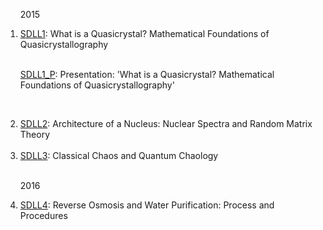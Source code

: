 <ol>

<p>2015</p>

<li> <a href="/assets/pub/qc/SDLL1.pdf">SDLL1</a>: What is a Quasicrystal? Mathematical Foundations of Quasicrystallography

   <br><a href="/assets/pub/qc/SDLL1_P.pdf">SDLL1_P</a>: Presentation: 'What is a Quasicrystal? Mathematical Foundations of Quasicrystallography'  </li><br>

<li> <a href="/assets/pub/rmtrh/SDLL2.pdf">SDLL2</a>: Architecture of a Nucleus: Nuclear Spectra and Random Matrix Theory</li><br>

<li> <a href="/assets/pub/quach/SDLL3.pdf">SDLL3</a>: Classical Chaos and Quantum Chaology</li> 
<br>
<p>2016</p>

<li> <a href="/assets/pub/ro/SDLL4.pdf">SDLL4</a>: Reverse Osmosis and Water Purification: Process and Procedures</li>

</ol>
